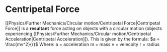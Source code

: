 # Centripetal Force
[[Physics/Further Mechanics/Circular motion/Centripetal Force|Centripetal Force]] is a **resultant** force acting on objects with a circular motion (objects experiencing [[Physics/Further Mechanics/Circular motion/Centripetal Acceleration|Centripetal Acceleration]]). This is given by the formula:
$a = \frac{mv^2}{r}$
Where:
a = acceleration
m = mass
v = velecoity
r = radius